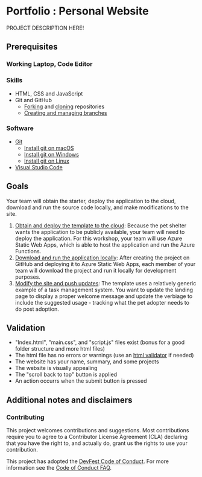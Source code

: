 # Portfolio : Personal Website

PROJECT DESCRIPTION HERE!

## Prerequisites

### Working Laptop, Code Editor

### Skills

- HTML, CSS and JavaScript
- Git and GitHub
  - [Forking](https://docs.github.com/github/getting-started-with-github/quickstart/fork-a-repo) and [cloning](https://docs.github.com/github/creating-cloning-and-archiving-repositories/cloning-a-repository-from-github/cloning-a-repository) repositories
  - [Creating and managing branches](https://docs.github.com/en/desktop/contributing-and-collaborating-using-github-desktop/making-changes-in-a-branch/managing-branches)

### Software

- [Git](https://git-scm.com/downloads)
  - [Install git on macOS](https://git-scm.com/download/mac)
  - [Install git on Windows](https://git-scm.com/download/win)
  - [Install git on Linux](https://git-scm.com/download/linux)
- [Visual Studio Code](https://code.visualstudio.com/)

## Goals

Your team will obtain the starter, deploy the application to the cloud, download and run the source code locally, and make modifications to the site.

1. [Obtain and deploy the template to the cloud](./goals/1-deploy.md):
   Because the pet shelter wants the application to be publicly available, your team will need to deploy the application. For this workshop, your team will use Azure Static Web Apps, which is able to host the application and run the Azure Functions.
1. [Download and run the application locally](./goals/2-local.md):
   After creating the project on GitHub and deploying it to Azure Static Web Apps, each member of your team will download the project and run it locally for development purposes.
1. [Modify the site and push updates](./goals/3-modify.md):
   The template uses a relatively generic example of a task management system. You want to update the landing page to display a proper welcome message and update the verbiage to include the suggested usage - tracking what the pet adopter needs to do post adoption.

## Validation

- "Index.html", "main.css", and "script.js" files exist (bonus for a good folder structure and more html files)
- The html file has no errors or warnings (use an [html validator](https://validator.w3.org/#validate_by_input) if needed)
- The website has your name, summary, and some projects
- The website is visually appealing
- The "scroll back to top" button is applied
- An action occurrs when the submit button is pressed

## Additional notes and disclaimers

### Contributing

This project welcomes contributions and suggestions.  Most contributions require you to agree to a Contributor License Agreement (CLA) declaring that you have the right to, and actually do, grant us the rights to use your contribution.


This project has adopted the [DevFest Code of Conduct](https://devfest.withgoogle.com/code-of-conduct). For more information see the [Code of Conduct FAQ](https://devfest.withgoogle.com/events/devfest21/faq).
